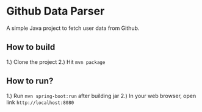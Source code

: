 # Github Data Parser
A simple Java project to fetch user data from Github.

## How to build
1.) Clone the project
2.) Hit `mvn package`

## How to run?
1.) Run `mvn spring-boot:run` after building jar
2.) In your web browser, open link `http://localhost:8080`
